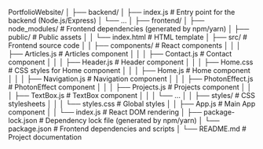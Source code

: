 PortfolioWebsite/
│
├── backend/
│   ├── index.js                # Entry point for the backend (Node.js/Express)
│   └── ...
│
├── frontend/
│   ├── node_modules/           # Frontend dependencies (generated by npm/yarn)
│   ├── public/                 # Public assets
│   │   └── index.html          # HTML template
│   ├── src/                    # Frontend source code
│   │   ├── components/         # React components
│   │   │   ├── Articles.js     # Articles component
│   │   │   ├── Contact.js      # Contact component
│   │   │   ├── Header.js       # Header component
│   │   │   ├── Home.css        # CSS styles for Home component
│   │   │   ├── Home.js         # Home component
│   │   │   ├── Navigation.js   # Navigation component
│   │   │   ├── PhotonEffect.js # PhotonEffect component
│   │   │   ├── Projects.js     # Projects component
│   │   │   ├── TextBox.js      # TextBox component
│   │   │   └── ...
│   │   ├── styles/             # CSS stylesheets
│   │   │   └── styles.css      # Global styles
│   │   ├── App.js              # Main App component
│   │   └── index.js            # React DOM rendering
│   ├── package-lock.json       # Dependency lock file (generated by npm/yarn)
│   └── package.json            # Frontend dependencies and scripts
│
└── README.md                   # Project documentation


